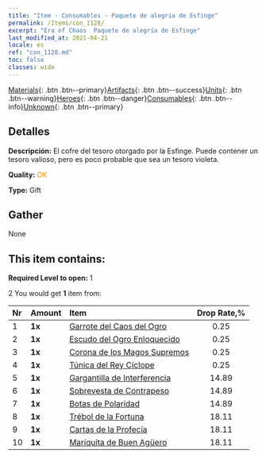```yaml
---
title: "Item - Consumables - Paquete de alegría de Esfinge"
permalink: /Items/con_1128/
excerpt: "Era of Chaos  Paquete de alegría de Esfinge"
last_modified_at: 2021-04-21
locale: es
ref: "con_1128.md"
toc: false
classes: wide
---
```

 [Materials](/es/Items/){: .btn .btn--primary}[Artifacts](/es/Items/Artifacts/){: .btn .btn--success}[Units](/es/Items/Units/){: .btn .btn--warning}[Heroes](/es/Items/Heroes/){: .btn .btn--danger}[Consumables](/es/Items/Consumables/){: .btn .btn--info}[Unknown](/es/Items/Unknown/){: .btn .btn--primary}

## Detalles
 **Descripción:** El cofre del tesoro otorgado por la Esfinge. Puede contener un tesoro valioso, pero es poco probable que sea un tesoro violeta.

 **Quality:** <span style="color: #FF8C00">OK</span>

 **Type:** Gift

## Gather

  None

## This item contains:

 **Required Level to open:** 1

 2 You would get **1** item  from:

  | Nr | Amount |     Item    | Drop Rate,% |
  |:---|:-------|:------------|:---------:|
  | 1 |  **1x** | [Garrote del Caos del Ogro](/es/Items/art_125/) | 0.25 | 
  | 2 |  **1x** | [Escudo del Ogro Enloquecido](/es/Items/art_126/) | 0.25 | 
  | 3 |  **1x** | [Corona de los Magos Supremos](/es/Items/art_127/) | 0.25 | 
  | 4 |  **1x** | [Túnica del Rey Cíclope](/es/Items/art_128/) | 0.25 | 
  | 5 |  **1x** | [Gargantilla de Interferencia](/es/Items/art_118/) | 14.89 | 
  | 6 |  **1x** | [Sobrevesta de Contrapeso](/es/Items/art_119/) | 14.89 | 
  | 7 |  **1x** | [Botas de Polaridad](/es/Items/art_120/) | 14.89 | 
  | 8 |  **1x** | [Trébol de la Fortuna](/es/Items/art_109/) | 18.11 | 
  | 9 |  **1x** | [Cartas de la Profecía](/es/Items/art_110/) | 18.11 | 
  | 10 |  **1x** | [Mariquita de Buen Agüero](/es/Items/art_111/) | 18.11 | 
